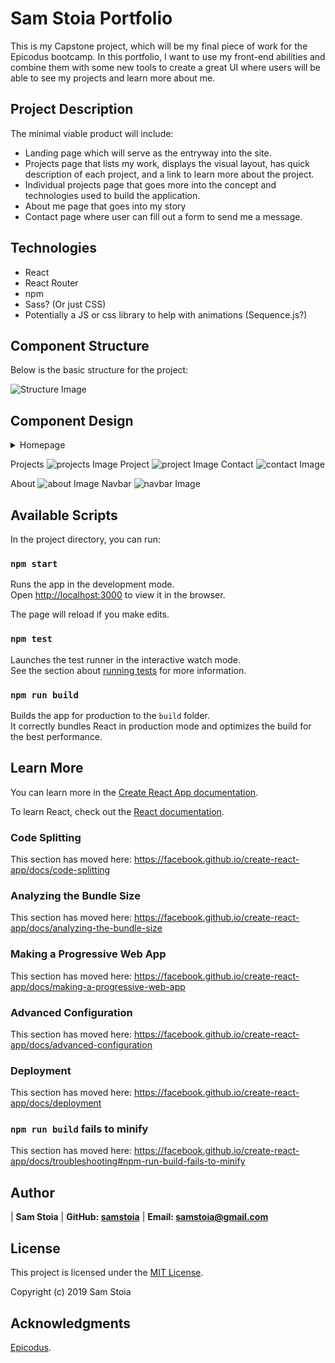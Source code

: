 # Sam Stoia Portfolio

This is my Capstone project, which will be my final piece of work for the Epicodus bootcamp.  In this portfolio, I want to use my front-end abilities and combine them with some new tools to create a great UI where users will be able to see my projects and learn more about me.

## Project Description

The minimal viable product will include:
- Landing page which will serve as the entryway into the site.
- Projects page that lists my work, displays the visual layout, has quick description of each project, and a link to learn more about the project.
- Individual projects page that goes more into the concept and technologies used to build the application.
- About me page that goes into my story
- Contact page where user can fill out a form to send me a message.

## Technologies

- React
- React Router
- npm
- Sass? (Or just CSS)
- Potentially a JS or css library to help with animations (Sequence.js?)

## 

## Component Structure

Below is the basic structure for the project:

![Structure Image](./src/assets/images/portfolio-structure.jpg?raw=true "Structure Image")

## Component Design

<details>
<summary>Homepage</summary>
<br>

![homepage Image](./src/assets/images/homepage.jpg?raw=true "homepage Image")
</details>


Projects
![projects Image](./src/assets/images/projects.jpg?raw=true "projects Image")
Project
![project Image](./src/assets/images/project.jpg?raw=true "project Image")
Contact
![contact Image](./src/assets/images/contact.jpg?raw=true "contact Image")

About
![about Image](./src/assets/images/about.jpg?raw=true "about Image")
Navbar
![navbar Image](./src/assets/images/navbar.jpg?raw=true "navbar Image")


## Available Scripts

In the project directory, you can run:

### `npm start`

Runs the app in the development mode.<br>
Open [http://localhost:3000](http://localhost:3000) to view it in the browser.

The page will reload if you make edits.<br>

### `npm test`

Launches the test runner in the interactive watch mode.<br>
See the section about [running tests](https://facebook.github.io/create-react-app/docs/running-tests) for more information.

### `npm run build`

Builds the app for production to the `build` folder.<br>
It correctly bundles React in production mode and optimizes the build for the best performance.


## Learn More

You can learn more in the [Create React App documentation](https://facebook.github.io/create-react-app/docs/getting-started).

To learn React, check out the [React documentation](https://reactjs.org/).

### Code Splitting

This section has moved here: https://facebook.github.io/create-react-app/docs/code-splitting

### Analyzing the Bundle Size

This section has moved here: https://facebook.github.io/create-react-app/docs/analyzing-the-bundle-size

### Making a Progressive Web App

This section has moved here: https://facebook.github.io/create-react-app/docs/making-a-progressive-web-app

### Advanced Configuration

This section has moved here: https://facebook.github.io/create-react-app/docs/advanced-configuration

### Deployment

This section has moved here: https://facebook.github.io/create-react-app/docs/deployment

### `npm run build` fails to minify

This section has moved here: https://facebook.github.io/create-react-app/docs/troubleshooting#npm-run-build-fails-to-minify

## Author

| **Sam Stoia** | **GitHub: [samstoia](https://github.com/samstoia)** | **Email: [samstoia@gmail.com](mailto:samstoia@gmail.com)**

## License

This project is licensed under the [MIT License](https://opensource.org/licenses/MIT).

Copyright (c) 2019 Sam Stoia

## Acknowledgments

[Epicodus](https://www.epicodus.com/).

